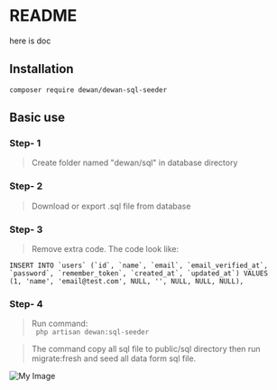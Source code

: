 # README

here is doc


## Installation

```
composer require dewan/dewan-sql-seeder
```
## Basic use

### Step- 1
> Create folder named "dewan/sql" in database directory 


### Step- 2
> Download or export .sql file from database

### Step- 3
> Remove extra code. The code look like:

```
INSERT INTO `users` (`id`, `name`, `email`, `email_verified_at`, `password`, `remember_token`, `created_at`, `updated_at`) VALUES 
(1, 'name', 'email@test.com', NULL, '', NULL, NULL, NULL),
```

### Step- 4
> Run command:  
``` php artisan dewan:sql-seeder```

> The command copy all sql file to public/sql directory then run migrate:fresh and seed all data form sql file.

![My Image](dewan-sql-seeder/src/images/Group.png)